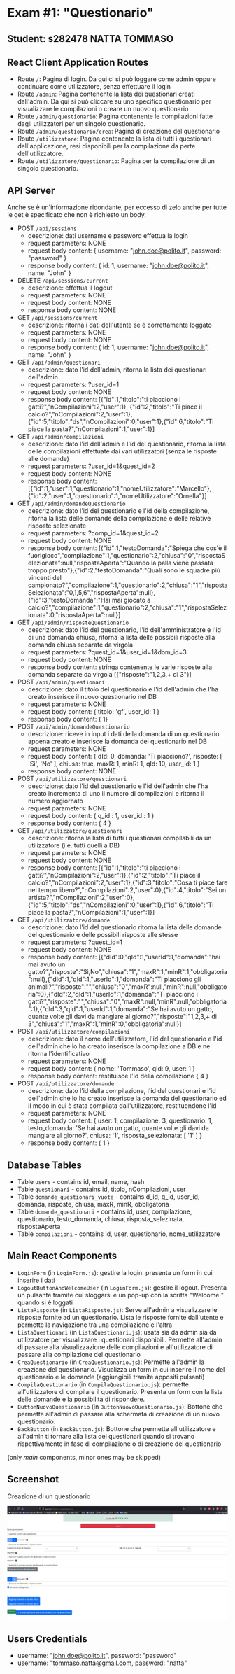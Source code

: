 # Exam #1: "Questionario"
## Student: s282478 NATTA TOMMASO

## React Client Application Routes

- Route `/`: Pagina di login. Da qui ci si può loggare come admin oppure continuare come utilizzatore, senza effettuare il login
- Route `/admin`: Pagina contenente la lista dei questionari creati dall'admin. Da qui si può cliccare su uno specifico questionario per visualizzare le compilazioni o creare un nuovo questionario
- Route `/admin/questionario`: Pagina contenente le compilazioni fatte dagli utilizzatori per un singolo questionario.
- Route `/admin/questionario/crea`: Pagina di creazione del questionario
- Route `/utilizzatore`: Pagina contenente la lista di tutti i questionari dell'applicazione, resi disponibili per la compilazione da perte dell'utilizzatore.
- Route `/utilizzatore/questionario`: Pagina per la compilazione di un singolo questionario.

## API Server

Anche se è un'informazione ridondante, per eccesso di zelo anche per tutte le get è specificato che non è richiesto un body.


- POST `/api/sessions`
  - descrizione: dati username e password effettua la login 
  - request parameters: NONE
  - request body content: 
   { username: "john.doe@polito.it", 
   password: "password" }
  - response body content:
  { id: 1, 
  username: "john.doe@polito.it", 
  name: "John" }
- DELETE `/api/sessions/current`
  - descrizione: effettua il logout
  - request parameters: NONE
  - request body content: NONE
  - response body content: NONE
- GET `/api/sessions/current`
  - descrizione: ritorna i dati dell'utente se è correttamente loggato
  - request parameters: NONE
   - request body content: NONE
  - response body content: 
        { id: 1, 
        username: "john.doe@polito.it", 
        name: "John" }
- GET `/api/admin/questionari`
  - descrizione: dato l'id dell'admin, ritorna la lista dei questionari dell'admin
  - request parameters: ?user_id=1
   - request body content: NONE
  - response body content: 
  [{"id":1,"titolo":"ti piacciono i gatti?","nCompilazioni":2,"user":1},
  {"id":2,"titolo":"Ti piace il calcio?","nCompilazioni":2,"user":1},
  {"id":5,"titolo":"ds","nCompilazioni":0,"user":1},{"id":6,"titolo":"Ti piace la pasta?","nCompilazioni":1,"user":1}]
- GET `/api/admin/compilazioni`
  - descrizione: dato l'id dell'admin e l'id del questionario, ritorna la lista delle compilazioni effettuate dai vari utilizzatori (senza le risposte alle domande)
  - request parameters: ?user_id=1&quest_id=2
   - request body content: NONE
  - response body content: 
  [{"id":1,"user":1,"questionario":1,"nomeUtilizzatore":"Marcello"},{"id":2,"user":1,"questionario":1,"nomeUtilizzatore":"Ornella"}]
- GET `/api/admin/domandeQuestionario`
  - descrizione: dato l'id del questionario e l'id della compilazione, ritorna la lista delle domande della compilazione e delle relative risposte selezionate
  - request parameters: ?comp_id=1&quest_id=2
   - request body content: NONE
  - response body content:
  [{"id":1,"testoDomanda":"Spiega che cos'è il fuorigioco","compilazione":1,"questionario":2,"chiusa":"0","rispostaSelezionata":null,"rispostaAperta":"Quando la palla viene passata troppo presto"},{"id":2,"testoDomanda":"Quali sono le squadre più vincenti del campionato?","compilazione":1,"questionario":2,"chiusa":"1","rispostaSelezionata":"0,1,5,6","rispostaAperta":null},{"id":3,"testoDomanda":"Hai mai giocato a calcio?","compilazione":1,"questionario":2,"chiusa":"1","rispostaSelezionata":0,"rispostaAperta":null}]
- GET `/api/admin/risposteQuestionario`
  - descrizione: dato l'id del questionario, l'id dell'amministratore e l'id di una domanda chiusa, ritorna la lista delle possibili risposte alla domanda chiusa separate da virgola
  - request parameters: ?quest_id=1&user_id=1&dom_id=3
   - request body content: NONE
  - response body content: stringa contenente le varie risposte alla domanda separate da virgola
  [{"risposte":"1,2,3,+ di 3"}]
- POST `/api/admin/questionari`
  - descrizione: dato il titolo del questionario e l'id dell'admin che l'ha creato inserisce il nuovo questionario nel DB
  - request parameters: NONE
   - request body content: { titolo: 'gf', user_id: 1 }
  - response body content: { 1}
- POST `/api/admin/domandeQuestionario`
  - descrizione: riceve in input i dati della domanda di un questionario appena creato e inserisce la domanda del questionario nel DB
  - request parameters: NONE
   - request body content: {
  dId: 0,
  domanda: 'Ti piacciono?',
  risposte: [ 'Sì', 'No' ],
  chiusa: true,
  maxR: 1,
  minR: 1,
  qId: 10,
  user_id: 1
    }
  - response body content: NONE
- POST `/api/utilizzatore/questionari`
  - descrizione: dato l'id del questionario e l'id dell'admin che l'ha creato incrementa di uno il numero di compilazioni e ritorna il numero aggiornato
  - request parameters: NONE
   - request body content: {
      q_id : 1,
      user_id : 1
    }
  - response body content:
  { 4 }
- GET `/api/utilizzatore/questionari`
  - descrizione: ritorna la lista di tutti i questionari compilabili da un utilizzatore (i.e. tutti quelli a DB)
  - request parameters: NONE
   - request body content: NONE
  - response body content: 
  [{"id":1,"titolo":"ti piacciono i gatti?","nCompilazioni":2,"user":1},{"id":2,"titolo":"Ti piace il calcio?","nCompilazioni":2,"user":1},{"id":3,"titolo":"Cosa ti piace fare nel tempo libero?","nCompilazioni":2,"user":0},{"id":4,"titolo":"Sei un artista?","nCompilazioni":2,"user":0},{"id":5,"titolo":"ds","nCompilazioni":0,"user":1},{"id":6,"titolo":"Ti piace la pasta?","nCompilazioni":1,"user":1}]
- GET `/api/utilizzatore/domande`
  - descrizione: dato l'id del questionario ritorna la lista delle domande del questionario e delle possibili risposte alle stesse 
  - request parameters: ?quest_id=1
   - request body content: NONE
  - response body content: 
  [{"dId":0,"qId":1,"userId":1,"domanda":"hai mai avuto un gatto?","risposte":"Sì,No","chiusa":"1","maxR":1,"minR":1,"obbligatoria":null},{"dId":1,"qId":1,"userId":1,"domanda":"Ti piacciono gli animali?","risposte":"","chiusa":"0","maxR":null,"minR":null,"obbligatoria":0},{"dId":2,"qId":1,"userId":1,"domanda":"Ti piacciono i gatti?","risposte":"","chiusa":"0","maxR":null,"minR":null,"obbligatoria":1},{"dId":3,"qId":1,"userId":1,"domanda":"Se hai avuto un gatto, quante volte gli davi da mangiare al giorno?","risposte":"1,2,3,+ di 3","chiusa":"1","maxR":1,"minR":0,"obbligatoria":null}]
- POST `/api/utilizzatore/compilazioni`
  - descrizione: dato il nome dell'utilizzatore, l'id del questionario e l'id dell'admin che lo ha creato inserisce la compilazione a DB e ne ritorna l'identificativo
  - request parameters: NONE
   - request body content: { nome: 'Tommaso', qId: 9, user: 1 }
  - response body content: restituisce l'id della compilazione
  { 4 }
- POST `/api/utilizzatore/domande`
  - descrizione: dato l'id della compilazione, l'id del questionari e l'id dell'admin che lo ha creato inserisce la domanda del questionario ed il modo in cui è stata compilata dall'utilizzatore, restituendone l'id
  - request parameters: NONE
   - request body content: {
  user: 1,
  compilazione: 3,
  questionario: 1,
  testo_domanda: 'Se hai avuto un gatto, quante volte gli davi da mangiare al giorno?',
  chiusa: '1',
  risposta_selezionata: [ '1' ]
}
  - response body content: 
  { 1 }


## Database Tables

- Table `users` - contains id, email, name, hash
- Table `questionari` - contains id, titolo, nCompilazioni, user
- Table `domande_questionari_vuote` - contains d_id, q_id, user_id, domanda, risposte, chiusa, maxR, minR, obbligatoria
- Table `domande_questionari` - contains id, user, compilazione, questionario, testo_domanda, chiusa, risposta_selezinata, rispostaAperta
- Table `compilazioni` - contains id, user, questionario, nome_utilizzatore

## Main React Components

- `LoginForm` (in `LoginForm.js`): gestire la login. presenta un form in cui inserire i dati
- `LogoutButtonAndWelcomeUser` (in `LoginForm.js`): gestire il logout. Presenta un pulsante tramite cui sloggarsi e un pop-up con la scritta "Welcome <nome utente>" quando si è loggati
- `ListaRisposte` (in `ListaRisposte.js`): Serve all'admin a visualizzare le risposte fornite ad un questionario. Lista le risposte fornite dall'utente e permette la navigazione tra una compilazione e l'altra
- `ListaQuestionari` (in `ListaQuestionari.js`): usata sia da admin sia da utilizzatore per visualizzare i questionari disponibili. Permette all'admin di passare alla visualizzazione delle compilazioni e all'utilizzatore di passare alla compilazione del questionario
- `CreaQuestionario` (in `CreaQuestionario.js`): Permette all'admin la creazione del questionario. Visualizza un form in cui inserire il nome del questionario e le domande (aggiungibili tramite appositi pulsanti)
- `CompilaQuestionario` (in `CompilaQuestionario.js`): permette all'utilizzatore di compilare il questionario. Presenta un form con la lista delle domande e la possibilità di rispondere. 
- `ButtonNuovoQuestionario` (in `ButtonNuovoQuestionario.js`): Bottone che permette all'admin di passare alla schermata di creazione di un nuovo questionario.
- `BackButton` (in `BackButton.js`): Bottone che permette all'utilizzatore e all'admin ti tornare alla lista dei questionari quando si trovano rispettivamente in fase di compilazione o di creazione del questionario

(only _main_ components, minor ones may be skipped)

## Screenshot

Creazione di un questionario

![Screenshot](./img/screenshot.jpg)

## Users Credentials

- username: "john.doe@polito.it", password: "password" 
- username: "tommaso.natta@gmail.com, password: "natta" 
